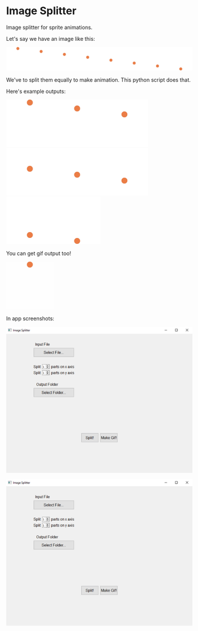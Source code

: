 # Image Splitter
Image splitter for sprite animations.

Let's say we have an image like this:

![Example Sprites](Example_Images/example-input.png)

We've to split them equally to make animation.
This python script does that.

Here's example outputs:

![Circle 0](Example_Images/Circle-0.png)![Circle 1](Example_Images/Circle-1.png)![Circle 2](Example_Images/Circle-2.png)![Circle 3](Example_Images/Circle-3.png)![Circle 4](Example_Images/Circle-4.png)![Circle 5](Example_Images/Circle-5.png)![Circle 6](Example_Images/Circle-6.png)![Circle 7](Example_Images/Circle-7.png)

You can get gif output too!

![Circle Gif](Example_Images/Circle.gif)

In app screenshots:

![Screenshot 1](Example_Images/screenshot-1.png)

![Screenshot 2](Example_Images/screenshot-2.png)
